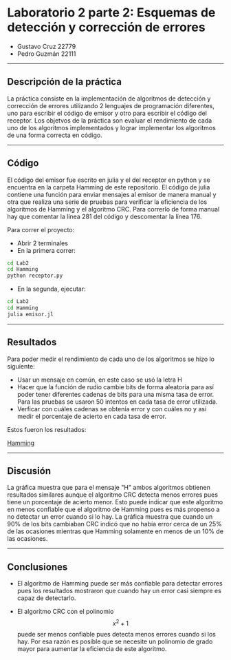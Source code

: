 # Laboratorio 2 parte 2: Esquemas de detección y corrección de errores

- Gustavo Cruz 22779
- Pedro Guzmán 22111

---

## Descripción de la práctica

La práctica consiste en la implementación de algoritmos de detección y corrección de errores utilizando 2 lenguajes de programación diferentes, uno para escribir el código de emisor y otro para escribir el código del receptor. Los objetvos de la práctica son evaluar el rendimiento de cada uno de los algoritmos implementados y lograr implementar los algoritmos de una forma correcta en código. 

---

## Código

El código del emisor fue escrito en julia y el del receptor en python y se encuentra en la carpeta Hamming de este repositorio. El código de julia contiene una función para enviar mensajes al emisor de manera manual y otra que realiza una serie de pruebas para verificar la eficiencia de los algoritmos de Hamming y el algoritmo CRC. Para correrlo de forma manual hay que comentar la línea 281 del código y descomentar la línea 176. 

Para correr el proyecto: 
- Abrir 2 terminales
- En la primera correr: 

```bash
cd Lab2
cd Hamming
python receptor.py

```

- En la segunda, ejecutar: 

```bash
cd Lab2
cd Hamming
julia emisor.jl

```

---

## Resultados

Para poder medir el rendimiento de cada uno de los algoritmos se hizo lo siguiente: 

- Usar un mensaje en común, en este caso se usó la letra H
- Hacer que la función de rudio cambie bits de forma aleatoria para así poder tener diferentes cadenas de bits para una misma tasa de error. Para las pruebas se usaron 50 intentos en cada tasa de error utilizada. 
- Verficar con cuáles cadenas se obtenía error y con cuáles no y así medir el porcentaje de acierto en cada tasa de error. 

Estos fueron los resultados: 

[Hamming](comparacion_algoritmos.png)

---

## Discusión

La gráfica muestra que para el mensaje "H" ambos algoritmos obtienen resultados similares aunque el algoritmo CRC detecta menos errores pues tiene un porcentaje de acierto menor. Esto puede indicar que este algoritmo en menos confiable que el algoritmo de Hamming pues es más propenso a no detectar un error cuando si lo hay. La gráfica muestra que cuando un 90% de los bits cambiaban CRC indicó que no había error cerca de un 25% de las ocasiones mientras que Hamming solamente en menos de un 10% de las ocasiones. 

---

## Conclusiones

- El algoritmo de Hamming puede ser más confiable para detectar errores pues los resultados mostraron que cuando hay un error casi siempre es capaz de detectarlo. 

- El algoritmo CRC con el polinomio $$x^2 +1$$ puede ser menos confiable pues detecta menos errores cuando si los hay. Por esa razón es posible que se necesite un polinomio de grado mayor para aumentar la eficiencia de este algoritmo. 

